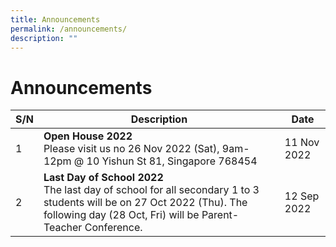 ```yaml
---
title: Announcements
permalink: /announcements/
description: ""
---
```

# Announcements


| S/N | Description | Date |
| -------- | -------- | -------- |
|1|**Open House 2022**<br>Please visit us no 26 Nov 2022 (Sat), 9am-12pm @ 10 Yishun St 81, Singapore 768454|11 Nov 2022
| 2     | **Last Day of School 2022** <br> The last day of school for all secondary 1 to 3 students will be on 27 Oct 2022 (Thu). The following day (28 Oct, Fri) will be Parent-Teacher Conference.    | 12 Sep 2022     |